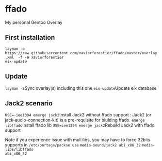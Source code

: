# ffado
My personal Gentoo Overlay
<h2>First installation</h2>
<code>layman -o https://raw.githubusercontent.com/xavierforestier/ffado/master/overlay.xml  -f -a xavierforestier
eix-update</code>

<h2>Update</h2>
<code>layman -S</code>Sync overlay(s) including this one
<code>eix-update</code>Update eix database

<h2>Jack2 scenario</h2>
<code>USE=-iee1394 emerge jack2</code>Install Jack2 without ffado support : Jack2 (or jack-audio-connection-kit) is a pre-requisite for biulding ffado.
<code>emerge libffado</code>Install ffado lib
<code>USE=iee1394 emerge jack2</code>Rebuild Jack2 with ffado support

Note if you experience issue with multilibs, you may have to force 32bits supports in <code>/etc/portage/packae.use</code>
<code>media-sound/jack2 abi_x86_32</code>
<code>media-libs/libffado abi_x86_32</code>

